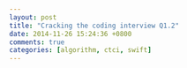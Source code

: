 ```yaml
---
layout: post
title: "Cracking the coding interview Q1.2"
date: 2014-11-26 15:24:36 +0800
comments: true
categories: [algorithm, ctci, swift]
---
```

